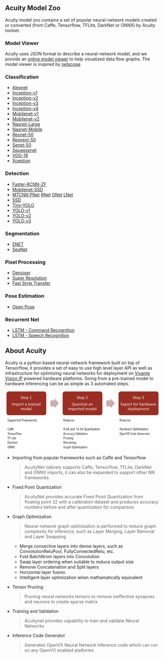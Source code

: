 ## Acuity Model Zoo

Acuity model zoo contains a set of popular neural-network models created or converted (from Caffe, Tensorflow, TFLite, DarkNet or ONNX) by Acuity toolset.

### Model Viewer
Acuity uses JSON format to describe a neural-network model, and we provide an [online model viewer](https://verisilicon.github.io/acuity-models/viewer/index.html) to help visualized data flow graphs. The model viewer is inspired by [netscope](http://ethereon.github.io/netscope/quickstart.html).

### Classification
 - [Alexnet](https://verisilicon.github.io/acuity-models/viewer/render.html#../models/alexnet/alexnet.json)
 - [Inception-v1](https://verisilicon.github.io/acuity-models/viewer/render.html#../models/inception_v1/inception_v1.json)
 - [Inception-v2](https://verisilicon.github.io/acuity-models/viewer/render.html#../models/inception_v2/inception_v2.json)
 - [Inception-v3](https://verisilicon.github.io/acuity-models/viewer/render.html#../models/inception_v3/inception_v3.json)
 - [Inception-v4](https://verisilicon.github.io/acuity-models/viewer/render.html#../models/inception_v4/inception_v4.json)
 - [Mobilenet-v1](https://verisilicon.github.io/acuity-models/viewer/render.html#../models/mobilenet_v1/mobilenet_v1.json)
 - [Mobilenet-v2](https://verisilicon.github.io/acuity-models/viewer/render.html#../models/mobilenet_v2/mobilenet_v2.json)
 - [Nasnet-Large](https://verisilicon.github.io/acuity-models/viewer/render.html#../models/nasnet_large/nasnet_large.json)
 - [Nasnet-Mobile](https://verisilicon.github.io/acuity-models/viewer/render.html#../models/nasnet_mobile/nasnet_mobile.json)
 - [Resnet-50](https://verisilicon.github.io/acuity-models/viewer/render.html#../models/resnet50/resnet50.json)
 - [Resnext-50](https://verisilicon.github.io/acuity-models/viewer/render.html#../models/resnext50/resnext50.json)
 - [Senet-50](https://verisilicon.github.io/acuity-models/viewer/render.html#../models/senet50/senet50.json)
 - [Squeezenet](https://verisilicon.github.io/acuity-models/viewer/render.html#../models/squeezenet/squeezenet.json)
 - [VGG-16](https://verisilicon.github.io/acuity-models/viewer/render.html#../models/vgg16/vgg16.json)
 - [Xception](https://verisilicon.github.io/acuity-models/viewer/render.html#../models/xception/xception.json)

### Detection
 - [Faster-RCNN-ZF](https://verisilicon.github.io/acuity-models/viewer/render.html#../models/faster_rcnn_zf/faster_rcnn_zf.json)
 - [Mobilenet-SSD](https://verisilicon.github.io/acuity-models/viewer/render.html#../models/mobilenet_ssd/mobilenet_ssd.json)
 - [MTCNN PNet](https://verisilicon.github.io/acuity-models/viewer/render.html#../models/mtcnn/mtcnn_pnet.json) [RNet](https://verisilicon.github.io/acuity-models/viewer/render.html#../models/mtcnn/mtcnn_rnet.json) [ONet](https://verisilicon.github.io/acuity-models/viewer/render.html#../models/mtcnn/mtcnn_onet.json) [LNet](https://verisilicon.github.io/acuity-models/viewer/render.html#../models/mtcnn/mtcnn_lnet.json)
 - [SSD](https://verisilicon.github.io/acuity-models/viewer/render.html#../models/ssd/ssd.json) 
 - [Tiny-YOLO](https://verisilicon.github.io/acuity-models/viewer/render.html#../models/tiny_yolo/tiny_yolo.json)
 - [YOLO-v1](https://verisilicon.github.io/acuity-models/viewer/render.html#../models/yolo_v1/yolo_v1.json)
 - [YOLO-v2](https://verisilicon.github.io/acuity-models/viewer/render.html#../models/yolo_v2/yolo_v2.json)
 - [YOLO-v3](https://verisilicon.github.io/acuity-models/viewer/render.html#../models/yolo_v3/yolo_v3.json)

### Segmentation
 - [ENET](https://verisilicon.github.io/acuity-models/viewer/render.html#../models/enet/enet.json)
 - [SegNet](https://verisilicon.github.io/acuity-models/viewer/render.html#../models/segnet/segnet.json)

### Pixel Processing
 - [Denoiser](https://verisilicon.github.io/acuity-models/viewer/render.html#../models/denoise/denoise.json)
 - [Super Resolution](https://verisilicon.github.io/acuity-models/viewer/render.html#../models/vdsr/vdsr.json)
 - [Fast Style Transfer](https://verisilicon.github.io/acuity-models/viewer/render.html#../models/fast_style_transfer/fast_style_transfer.json)

### Pose Estimation
 - [Open Pose](https://verisilicon.github.io/acuity-models/viewer/render.html#../models/open_pose/open_pose.json)

### Recurrent Net
 - [LSTM - Command Recognition](https://verisilicon.github.io/acuity-models/viewer/render.html#../models/lstm/lstm.json)
 - [LSTM - Speech Recognition](https://verisilicon.github.io/acuity-models/viewer/render.html#../models/deepspeech2/deepspeech2.json)

## About Acuity

Acuity is a python based neural-network framework built on top of Tensorflow, it provides a set of easy to use high level layer API as well as infrastructure for optimizing neural networks for deployment on [Vivante Vision IP](http://www.verisilicon.com/IPPortfolio_2_122_1_VisionIP.html) powered hardware platforms. Going from a pre-trained model to hardware inferencing can be as simple as 3 automated steps.

![Acuity Workflow](/docs/acuity_123.png)


 - Importing from popular frameworks such as Caffe and Tensorflow 

 
   > AcuityNet natively supports Caffe, Tensorflow, TFLite, DarkNet and ONNX imports, it can also be expanded to support other NN frameworks.  


 - Fixed Point Quantization  


   > AcuityNet provides accurate Fixed Point Quantization from floating point 32 with a calibration dataset and produces accuracy numbers before and after quantization for comparison  


 - Graph Optimization  


   > Neural-network graph optimization is performed to reduce graph complexity for inference, such as Layer Merging, Layer Removal and Layer Swapping  


   - Merge consective layers into dense layers, such as ConvolutionReluPool, FullyConnectedRelu, etc.   
   - Fold BatchNrom layers into Convolution  
   - Swap layer ordering when suitable to reduce output size  
   - Remove Concatenation and Split layers
   - Horizontal layer fusion   
   - Intelligent layer optimization when mathamatically equivalent

 - Tensor Pruning  


   > Pruning neural networks tensors to remove ineffective synapses and neurons to create sparse matrix  


 - Training and Validation  


   > Acuitynet provides capability to train and validate Neural Networks  


 - Inference Code Generator  


   > Generates OpenVX Neural Network inference code which can run on any OpenVX enabled platforms  



